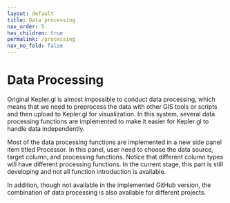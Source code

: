 ```yaml
---
layout: default
title: Data processing
nav_order: 5
has_children: true
permalink: /processing
nav_no_fold: false
---
```


# Data Processing

Original Kepler.gl is almost impossible to conduct data processing, which means that we need to preprocess the data with other GIS tools or scripts and then upload to Kepler.gl for visualization. In this system, several data processing functions are implemented to make it easier for Kepler.gl to handle data independently. 

Most of the data processing functions are implemented in a new side panel item titled Processor. In this panel, user need to choose the data source, target column, and processing functions. Notice that different column types will have different processing functions. In the current stage, this part is still developing and not all function introduction is available. 

In addition, though not available in the implemented GitHub version, the combination of data processing is also available for different projects. 

